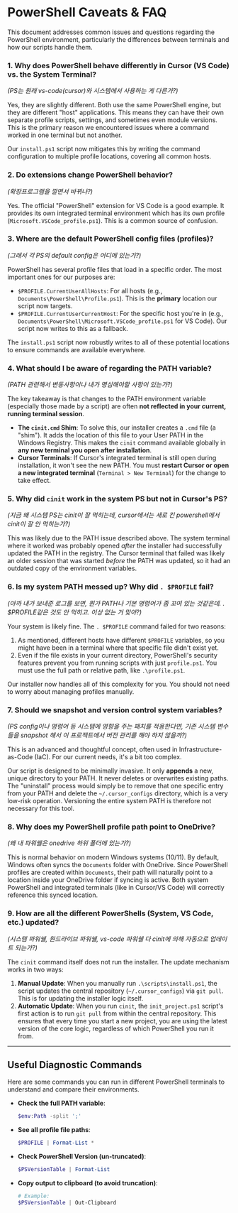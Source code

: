 # PowerShell Caveats & FAQ

This document addresses common issues and questions regarding the PowerShell environment, particularly the differences between terminals and how our scripts handle them.

### 1. Why does PowerShell behave differently in Cursor (VS Code) vs. the System Terminal?
*(PS는 원래 vs-code(cursor)와 시스템에서 사용하는 게 다른가?)*

Yes, they are slightly different. Both use the same PowerShell engine, but they are different "host" applications. This means they can have their own separate profile scripts, settings, and sometimes even module versions. This is the primary reason we encountered issues where a command worked in one terminal but not another.

Our `install.ps1` script now mitigates this by writing the command configuration to multiple profile locations, covering all common hosts.

### 2. Do extensions change PowerShell behavior?
*(확장프로그램을 깔면서 바뀌나?)*

Yes. The official "PowerShell" extension for VS Code is a good example. It provides its own integrated terminal environment which has its own profile (`Microsoft.VSCode_profile.ps1`). This is a common source of confusion.

### 3. Where are the default PowerShell config files (profiles)?
*(그래서 각 PS의 default config은 어디에 있는가?)*

PowerShell has several profile files that load in a specific order. The most important ones for our purposes are:

-   `$PROFILE.CurrentUserAllHosts`: For all hosts (e.g., `Documents\PowerShell\Profile.ps1`). This is the **primary** location our script now targets.
-   `$PROFILE.CurrentUserCurrentHost`: For the specific host you're in (e.g., `Documents\PowerShell\Microsoft.VSCode_profile.ps1` for VS Code). Our script now writes to this as a fallback.

The `install.ps1` script now robustly writes to all of these potential locations to ensure commands are available everywhere.

### 4. What should I be aware of regarding the PATH variable?
*(PATH 관련해서 변동사항이나 내가 명심해야할 사항이 있는가?)*

The key takeaway is that changes to the PATH environment variable (especially those made by a script) are often **not reflected in your current, running terminal session**.

-   **The `cinit.cmd` Shim**: To solve this, our installer creates a `.cmd` file (a "shim"). It adds the location of this file to your User PATH in the Windows Registry. This makes the `cinit` command available globally in **any new terminal you open after installation**.
-   **Cursor Terminals**: If Cursor's integrated terminal is still open during installation, it won't see the new PATH. You must **restart Cursor or open a new integrated terminal** (`Terminal > New Terminal`) for the change to take effect.

### 5. Why did `cinit` work in the system PS but not in Cursor's PS?
*(지금 왜 시스템 PS는 cinit이 잘 먹히는데, cursor에서는 새로 킨 powershell에서 cinit이 잘 안 먹히는가?)*

This was likely due to the PATH issue described above. The system terminal where it worked was probably opened *after* the installer had successfully updated the PATH in the registry. The Cursor terminal that failed was likely an older session that was started *before* the PATH was updated, so it had an outdated copy of the environment variables.

### 6. Is my system PATH messed up? Why did `. $PROFILE` fail?
*(아까 내가 보내준 로그를 보면, 뭔가 PATH나 기본 명령어가 좀 꼬여 있는 것같은데. . $PROFILE같은 것도 안 먹히고. 이상 없는 거 맞아?)*

Your system is likely fine. The `. $PROFILE` command failed for two reasons:
1.  As mentioned, different hosts have different `$PROFILE` variables, so you might have been in a terminal where that specific file didn't exist yet.
2.  Even if the file exists in your current directory, PowerShell's security features prevent you from running scripts with just `profile.ps1`. You must use the full path or relative path, like `.\profile.ps1`.

Our installer now handles all of this complexity for you. You should not need to worry about managing profiles manually.

### 7. Should we snapshot and version control system variables?
*(PS config이나 명령어 등 시스템에 영향을 주는 패치를 적용한다면, 기존 시스템 변수들을 snapshot 해서 이 프로젝트에서 버전 관리를 해야 하지 않을까?)*

This is an advanced and thoughtful concept, often used in Infrastructure-as-Code (IaC). For our current needs, it's a bit too complex.

Our script is designed to be minimally invasive. It only **appends** a new, unique directory to your PATH. It never deletes or overwrites existing paths. The "uninstall" process would simply be to remove that one specific entry from your PATH and delete the `~/.cursor_configs` directory, which is a very low-risk operation. Versioning the entire system PATH is therefore not necessary for this tool.

### 8. Why does my PowerShell profile path point to OneDrive?
*(왜 내 파워쉘은 onedrive 하위 폴더에 있는가?)*

This is normal behavior on modern Windows systems (10/11). By default, Windows often syncs the `Documents` folder with OneDrive. Since PowerShell profiles are created within `Documents`, their path will naturally point to a location inside your OneDrive folder if syncing is active. Both system PowerShell and integrated terminals (like in Cursor/VS Code) will correctly reference this synced location.

### 9. How are all the different PowerShells (System, VS Code, etc.) updated?
*(시스템 파워쉘, 원드라이브 파워쉘, vs-code 파워쉘 다 cinit에 의해 자동으로 업데이트 되는가?)*

The `cinit` command itself does not run the installer. The update mechanism works in two ways:
1.  **Manual Update**: When you manually run `.\scripts\install.ps1`, the script updates the central repository (`~/.cursor_configs`) via `git pull`. This is for updating the installer logic itself.
2.  **Automatic Update**: When you run `cinit`, the `init_project.ps1` script's first action is to run `git pull` from within the central repository. This ensures that every time you start a new project, you are using the latest version of the core logic, regardless of which PowerShell you run it from.

---

## Useful Diagnostic Commands

Here are some commands you can run in different PowerShell terminals to understand and compare their environments.

-   **Check the full PATH variable**:
    ```powershell
    $env:Path -split ';'
    ```

-   **See all profile file paths**:
    ```powershell
    $PROFILE | Format-List *
    ```

-   **Check PowerShell Version (un-truncated)**:
    ```powershell
    $PSVersionTable | Format-List
    ```

-   **Copy output to clipboard (to avoid truncation)**:
    ```powershell
    # Example:
    $PSVersionTable | Out-Clipboard
    ```
